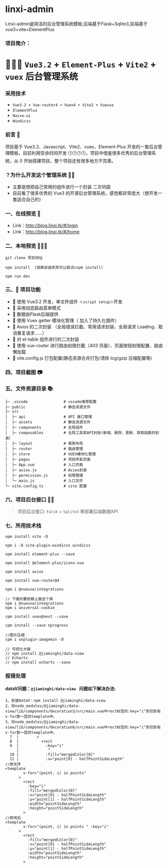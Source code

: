 # linxi-admin
Linxi-admin是简洁的后台管理系统模板,后端基于Flask+Sqlite3,前端基于vue3+vite+ElementPlus

### 项目简介：

# 💐💐💐 `Vue3.2` + `Element-Plus` + `Vite2` + `vuex` 后台管理系统

### 采用技术

- `Vue3.2 + Vue-router4 + Vuex4 + Vite2 + Vueuse`
- `ElementPlus`
- `Naive-ui`
- `Windicss`

### 前言 📖

项目基于 Vue3.2、Javascript、Vite2、vuex、Element-Plus 开发的一套后台管理模板，目前利用空余时间开发 🕒🕒🕒🕒。项目中借鉴很多优秀的后台管理系统，从 0 开始搭建项目，整个项目还有很多地方不完善。

### ？为什么开发这个管理系统 👩‍🔬

- 主要是想把自己常用的组件进行一个封装 二次巩固
- 目前看了很多优秀的 Vue3 的开源后台管理系统，感觉都非常庞大（想开发一套适合自己的）

### 一、在线预览 🛫

- Link：http://blog.linxi.tk/#/login
- Link：http://blog.linxi.tk/#/home

### 二、本地预览 🛫🛫🛫

```
git clone 项目地址

npm install  (依赖安装失败可以尝试cnpm install)

npm run dev
```

### 三、🔨 项目功能

- 🚀 使用 Vue3.2 开发，单文件组件 `＜script setup＞`开发
- 🚀 采用动态路由菜单模式
- 🚀 数据由Flask后端提供
- 🚀 使用 Vuex getter 模块化管理（ 加入了持久化插件）
- 🚀 Axios 的二次封装 （全局错误拦截、常用请求封装、全局请求 Loading、取消重复请求……）
- 🚀 对 el-table 组件进行的二次封装
- 🚀 使用 vue-router 进行路由权限拦截（403 页面）、页面按钮权限配置、路由懒加载
- 🚀 vite.config.js 打包配置(静态资源合并打包/清除 log/gzip 压缩配置等)

### 四、项目截图 📷


### 五、文件资源目录 📚

```text
├─ .vscode                # vscode推荐配置
├─ public                 # 静态资源文件
├─ src
│  ├─ api                 # API 接口管理
│  ├─ assets              # 静态资源文件
│  ├─ components          # 全局组件
│  ├─ composables         # 全局工具库API封装(新增、删除、更新、获取函数的封装）
│  ├─ layout              # 框架布局
│  ├─ router              # 路由管理
│  ├─ store               # VUEX模块化管理
│  ├─ pages               # 项目所有页面
│  ├─ App.vue             # 入口页面
│  ├─ axios.js            # Axios封装
│  ├─ permission.js       # 权限管理
│  └─ main.js             # 入口文件
└─ vite.config.ts         # vite 配置
```

### 六、项目后台接口 🧩🧐

> 项目后台接口: `Falsk` + `Sqlite3` 等部署后端数据API


### 七、所用技术栈

```npm
npm install vite -D

npm i -D vite-plugin-windicss windicss

npm install element-plus --save

npm install @element-plus/icons-vue

npm install axios

npm install vue-router@4

npm i @vueuse/integrations

// 下面的要依赖上面这个库
npm i @vueuse/integrations
npm i universal-cookie

cpm install vuex@next --save

cpm install --save nprogress

//图片压缩
cpm i unplugin-imagemin -D

// 可视化大屏
// npm install @jiaminghi/data-view
// Echarts
// npm install echarts --save
```
### 报错处理

#### dataV问题：`@jiaminghi/data-view `  问题如下解决办法:
``` npm
1、安装DataV：npm install @jiaminghi/data-view
2、将node_modules/@jiaminghi/data-view/lib/components/decoration3/src/main.vue中rect标签的:key="i"剪切到有v-for那一层的template中。
3、将node_modules/@jiaminghi/data-view/lib/components/decoration6/src/main.vue中rect标签的:key="i"剪切到有v-for那一层的template中。
  7  |        >
  8  |          <rect
  9  |            :key="i"
     |             ^
  10 |            :fill="mergedColor[0]"
  11 |            :x="point[0] - halfPointSideLength"
//原文件
<template
        v-for="(point, i) in points"
      >
        <rect
          :key="i"
          :fill="mergedColor[0]"
          :x="point[0] - halfPointSideLength"
          :y="point[1] - halfPointSideLength"
          :width="pointSideLength"
          :height="pointSideLength"
        >
//修改后
<template
        v-for="(point, i) in points " :key="i"
      >
        <rect
          :fill="mergedColor[0]"
          :x="point[0] - halfPointSideLength"
          :y="point[1] - halfPointSideLength"
          :width="pointSideLength"
          :height="pointSideLength"
        >
```
